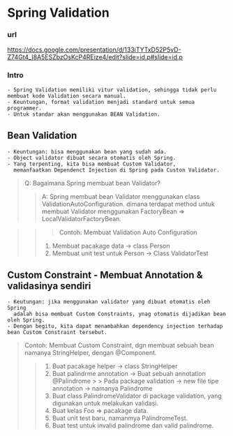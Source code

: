 # Spring Validation

### url

https://docs.google.com/presentation/d/133iTYTxD52P5vD-Z74Gt4_I8A5ESZbzOsKcP4REize4/edit?slide=id.p#slide=id.p

### Intro

```
- Spring Validation memiliki vitur validation, sehingga tidak perlu membuat kode Validation secara manual.
- Keuntungan, format validation menjadi standard untuk semua programmer.
- Untuk standar akan menggunakan BEAN Validation.
```

## Bean Validation

```
- Keuntungan: bisa menggunakan bean yang sudah ada.
- Object validator dibuat secara otomatis oleh Spring.
- Yang terpenting, kita bisa membuat Custom Validator, 
  memanfaatkan Dependenct Injection di Spring pada Custon Validator.
```

> Q: Bagaimana Spring membuat bean Validator?
>> A: Spring membuat bean Validator menggunakan class ValidationAutoConfiguration.
> > dimana terdapat method untuk membuat Validator menggunakan FactoryBean => LocalValidatorFactoryBean.

> > > Contoh: Membuat Validation Auto Configuration
>> 1. Membuat pacakage data -> class Person
>> 2. Membuat unit test untuk Person -> Class ValidatorTest

## Custom Constraint - Membuat Annotation & validasinya sendiri

```
- Keutungan: jika menggunakan validator yang dibuat otomatis oleh Spring 
  adalah bisa membuat Custom Constraints, ynag otomatis dijadikan bean oleh Spring.
- Dengan begitu, kita dapat menambahkan dependency injection terhadap bean Custom Constraint tersebut.
```

> Contoh: Membuat Custom Constraint, dgn membuat sebuah bean namanya StringHelper, dengan @Component.
> > 1. Buat pacakage helper -> class StringHelper
> > 2. Buat palindrme annotation -> Buat sebuah annotation @Palindrome
       > > Pada package validation -> new file tipe annotation -> namanya Palindrome
> > 3. Buat class PalindromeValidator di package validation, yang digunakan untuk melakukan validasi.
> > 4. Buat kelas Foo => pacakage data.
> > 5. Buat unit test baru, namanmya PalindromeTest.
> > 6. Buat test untuk invalid palindrome dan valid palindrome.
